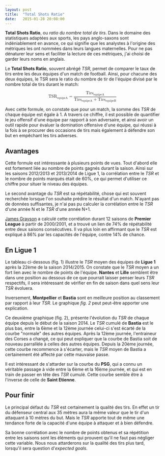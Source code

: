 ```yaml
---
layout: post
title:  "Total Shots Ratio"
date:   2015-01-28 20:08:00
---
```


<script type="text/javascript"
  src="http://cdn.mathjax.org/mathjax/latest/MathJax.js?config=TeX-AMS-MML_HTMLorMML">
</script>

<script type="text/javascript" src="/js/posts/2015-01-28-total-shots-ratio.js"></script>

<script type="text/javascript">
    MathJax.Hub.Config({
      "HTML-CSS": {
        preferredFont: "STIX"
      }
    });
</script>

**Total Shots Ratio**, ou *ratio du nombre total de tirs*. Dans le domaine des statistiques adaptées aux sports, les pays anglo-saxons sont indéniablement en avance, ce qui signifie que les analystes à l'origine des métriques les ont nommées dans leurs langues maternelles. Pour ne pas dénaturer leur sens et faciliter la lecture de ces métriques, j'ai choisi de garder leurs noms en anglais.

Le **Total Shots Ratio**, souvent abrégé *TSR*, permet de comparer le taux de tirs entre les deux équipes d'un match de football. Ainsi, pour chacune des deux équipes, le TSR sera le ratio du nombre de tir de l'équipe divisé par le nombre total de tirs durant le match:

<math display='block'>
    <mrow>
        <msub>
            <mi>TSR</mi>
            <mn>equipeA</mn>
        </msub>
        <mo>=</mo>
        <mfrac>
            <mrow>
                <msub>
                    <mi>Tirs</mi>
                    <mn>equipeA</mn>
                </msub>
            </mrow>
            <mrow>
                <msub>
                    <mi>Tirs</mi>
                    <mn>equipeA</mn>
                </msub>
                <mo>+</mo>
                <msub>
                    <mi>Tirs</mi>
                    <mn>equipeB</mn>
                </msub>
            </mrow>
        </mfrac>
    </mrow>
</math>

Avec cette formule, on constate que pour un match, la somme des *TSR* de chaque équipe est égale à 1. A travers ce chiffre, il est possible de quantifier le jeu offensif d'une équipe par rapport à son adversaire, et ainsi avoir un outil rapide pour évaluer la domination offensive d'une équipe, qui réussi à la fois à se procurer des occasions de tirs mais également à défendre son but en empêchant les tirs adverses.

## Avantages

Cette formule est intéressante à plusieurs points de vues. Tout d'abord elle est fortement liée au nombre de points gagnés durant la saison. Ainsi sur les saisons 2012/2013 et 2013/2014 de Ligue 1, la corrélation entre le *TSR* et le nombre de points marqués était de 60%, ce qui permet d'utiliser ce chiffre pour situer le niveau des équipes.

Le second avantage du *TSR* est sa répétabilité, chose qui est souvent recherchée lorsque l'on souhaite prédire le résultat d'un match. N'ayant pas de données suffisantes, je n'ai pas pu calculer la corrélation entre le *TSR* d'une année N et le *TSR* d'une année N+1.

[James Grayson](https://jameswgrayson.wordpress.com/2013/11/01/how-repeatable-are-total-shots/ "How repeatable are total shots?") a calculé cette corrélation durant 12 saisons de **Premier League** à partir de 2000/2001, et a trouvé un lien de 74% de répétabilité entre deux saisons consécutives. Il va plus loin en affirmant que le *TSR* est expliqué à 86% par les capacités de l'équipe, contre 14% de chance.

## En Ligue 1

Le tableau ci-dessous (fig. 1) illustre le *TSR* moyen des équipes de **Ligue 1** après la 22ème de la saison 2014/2015. On constate que le *TSR* moyen a un fort lien avec le nombre de points de l'équipe. **Nantes** et **Lille** semblent être dans une position au dessous de ce que pourrait laisser penser leurs *TSR* respectifs, il sera intéressant de vérifier en fin de saison dans quel sens leur *TSR* évoluera.

Inversement, **Montpellier** et **Bastia** sont en meilleure position au classement par rapport à leur *TSR*. Le graphique *fig. 2* peut peut-être apporter une explication.

<div id="ranking"></div>

Ce deuxième graphique (fig. 2), présente l'évolution du *TSR* de chaque équipe depuis le début de la saison 2014. Le *TSR* cumulé de **Bastia** est le plus bas, entre la 6ème et la 12ème journée celui-ci s'est écarté de la courbe "normale" des autres équipes. Après la 12ème journée, l'entraineur des Corses a changé, ce qui peut expliquer que la courbe de Bastia soit de nouveau parrallèle à celles des autres équipes. Depuis la 20ème journée, cette courbe recommence à s'écarter, mais le *TSR* moyen de Bastia a certainement été affecté par cette mauvaise passe.

Il est intéressant de s'attarder sur la courbe du **PSG**, qui a connu un véritable passage à vide entre la 6ème et la 16ème journée, et qui est en train de passer en tête des *TSR* cumulé. Cette courbe semble être à l'inverse de celle de **Saint Etienne**.

<div id="tsr_graph"></div>

## Pour finir

Le principal défaut du *TSR* est certainement la qualité des tirs. En effet un tir du défenseur central aux 35 mètres aura la même valeur que le tir d'un attaquant à 10 mètres du but. Mais le *TSR* apporte tout de même une tendance forte de la capacité d'une équipe à attaquer et à bien défendre.

Sa bonne corrélation avec le nombre de points obtenus et sa répétition entre les saisons sont les éléments qui prouvent qu'il ne faut pas négliger cette variable. Nous nous attarderons sur la qualité des tirs plus tard, lorsqu'il sera question d'*expected goals*.

<style>

    /** Ranking table **/
    table {
        font-size: 12px;
        border-collapse: collapse;
        table-layout: fixed;
        margin: 0 auto;
    }
    
    th {
        padding: 5px;
        text-transform: uppercase;
        text-align: left;
        border-top: 2px solid #333;
        border-bottom: 2px solid #333;
    }
    
    tr {
        border-bottom: 1px solid #CDCDCD;
    }
    
    ul {
        display: block;
        list-style-type: none;
        overflow: hidden;
    }
    
    li {
        float: left;
    }
    
    /** TSR chart **/
    .axis path,
    .axis line {
      fill: none;
      stroke: #AAA;
      shape-rendering: crispEdges;
    }

    .grid {
      stroke: #333;
      stroke-dasharray: 2,2;
      shape-rendering: crispEdges;
    }

    .line {
      fill: none;
      stroke: steelblue;
      stroke-width: 1.5px;
    }

</style>

<script type="text/javascript">    
    ranking_hist("#ranking", "fig. 1 - Classement par TSR");
    tsr_graph("#tsr_graph", "fig. 2 - Evolution des TSR par équipe");
</script>